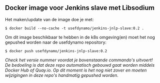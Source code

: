 ## Docker image voor Jenkins slave met Libsodium

Het maken/update van de image doe je met:
```console
$ docker build --no-cache -t usefdynamo/jenkins-jnlp-slave:0.2 .
```

Om dit image beschikbaar te hebben in de k8s omgeving(en) moet het nog gepushed worden naar de usefdynamo repository:
```console
$ docker push usefdynamo/jenkins-jnlp-slave:0.2
```

*Check het versie nummer voordat je bovenstaande commando's uitvoert! De bedoeling is dat deze repo automatisch gebouwd gaat worden middels Docker Hub of Quay.io. Op dit moment is het nog niet zover en moeten wijzigingen in deze repo's handmatig gepushed worden.*